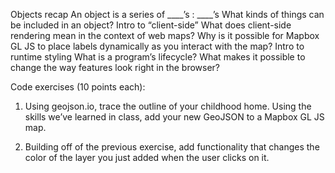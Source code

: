 Objects recap 
An object is a series of ____’s : ____’s 
What kinds of things can be included in an object?
Intro to “client-side”
What does client-side rendering mean in the context of web maps?
Why is it possible for Mapbox GL JS to place labels dynamically as you interact with the map?
Intro to runtime styling
What is a program’s lifecycle?
What makes it possible to change the way features look right in the browser?

Code exercises (10 points each):

1. Using geojson.io, trace the outline of your childhood home. Using the skills we’ve learned in class, add your new GeoJSON to a Mapbox GL JS map.

2. Building off of the previous exercise, add functionality that changes the color of the layer you just added when the user clicks on it.
